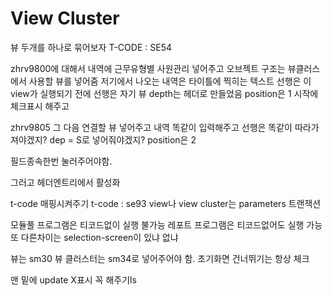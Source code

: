 # View Cluster
뷰 두개를 하나로 묶어보자
T-CODE : SE54

zhrv9800에 대해서
내역에 근무유형별 사원관리 넣어주고
오브젝트 구조는 뷰클러스에서 사용할 뷰를 넣어줌
저기에서 나오는 내역은 타이틀에 찍히는 텍스트
선행은 이 view가 실행되기 전에 선행은 자기 뷰
depth는 헤더로 만들었음
position은 1
시작에 체크표시 해주고

zhrv9805
그 다음 연결할 뷰 넣어주고
내역 똑같이 입력해주고
선행은 똑같이 따라가져야겠지?
dep = S로 넣어줘야겠지?
position은 2

필드종속한번 눌러주어야함.

그러고 헤더엔트리에서 활성화

t-code 매핑시켜주기 t-code : se93
view나 view cluster는 parameters 트랜잭션

모듈풀 프로그램은 티코드없이 실행 불가능
레포트 프로그램은 티코드없어도 실행 가능
또 다른차이는 selection-screen이 있냐 없냐 

뷰는 sm30 뷰 클러스터는 sm34로 넣어주어야 함.
초기화면 건너뛰기는 항상 체크

맨 밑에 update X표시 꼭 해주기ls